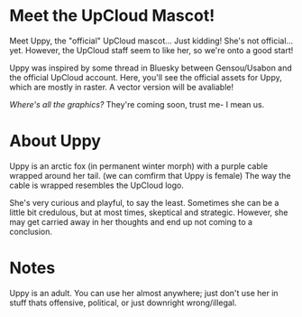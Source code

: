 # Meet the UpCloud Mascot!
Meet Uppy, the "official" UpCloud mascot...
Just kidding! She's not official... yet. However, the UpCloud staff seem to like her, so we're onto a good start!

Uppy was inspired by some thread in Bluesky between Gensou/Usabon and the official UpCloud account. Here, you'll see the official assets for Uppy, which are mostly in raster. A vector version will be avaliable!

*Where's all the graphics?*
They're coming soon, trust me- I mean us. 

# About Uppy
Uppy is an arctic fox (in permanent winter morph) with a purple cable wrapped around her tail. (we can comfirm that Uppy is female) The way the cable is wrapped resembles the UpCloud logo.

She's very curious and playful, to say the least. Sometimes she can be a little bit credulous, but at most times, skeptical and strategic. However, she may get carried away in her thoughts and end up not coming to a conclusion.

# Notes
Uppy is an adult. 
You can use her almost anywhere; just don't use her in stuff thats offensive, political, or just downright wrong/illegal.
